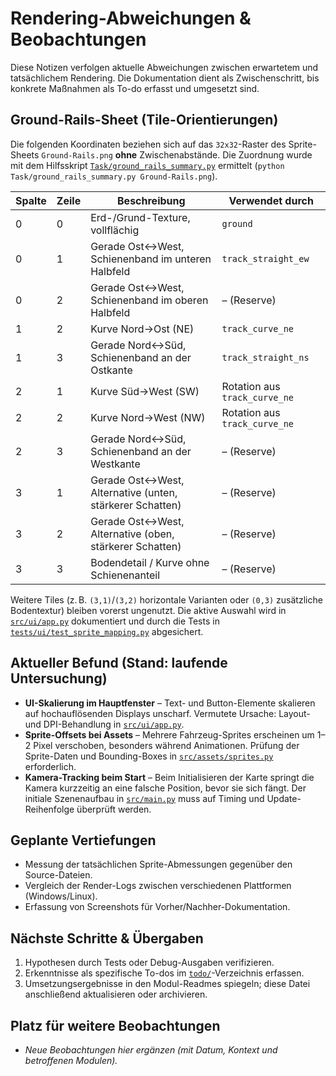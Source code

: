 # Rendering-Abweichungen & Beobachtungen

Diese Notizen verfolgen aktuelle Abweichungen zwischen erwartetem und tatsächlichem Rendering. Die Dokumentation dient als Zwischenschritt, bis konkrete Maßnahmen als To-do erfasst und umgesetzt sind.

## Ground-Rails-Sheet (Tile-Orientierungen)

Die folgenden Koordinaten beziehen sich auf das `32x32`-Raster des Sprite-Sheets `Ground-Rails.png` **ohne** Zwischenabstände. Die Zuordnung wurde mit dem Hilfsskript [`Task/ground_rails_summary.py`](./ground_rails_summary.py) ermittelt (`python Task/ground_rails_summary.py Ground-Rails.png`).

| Spalte | Zeile | Beschreibung | Verwendet durch |
| ------ | ----- | ------------ | --------------- |
| 0 | 0 | Erd-/Grund-Texture, vollflächig | `ground` |
| 0 | 1 | Gerade Ost↔West, Schienenband im unteren Halbfeld | `track_straight_ew` |
| 0 | 2 | Gerade Ost↔West, Schienenband im oberen Halbfeld | – (Reserve) |
| 1 | 2 | Kurve Nord→Ost (NE) | `track_curve_ne` |
| 1 | 3 | Gerade Nord↔Süd, Schienenband an der Ostkante | `track_straight_ns` |
| 2 | 1 | Kurve Süd→West (SW) | Rotation aus `track_curve_ne` |
| 2 | 2 | Kurve Nord→West (NW) | Rotation aus `track_curve_ne` |
| 2 | 3 | Gerade Nord↔Süd, Schienenband an der Westkante | – (Reserve) |
| 3 | 1 | Gerade Ost↔West, Alternative (unten, stärkerer Schatten) | – (Reserve) |
| 3 | 2 | Gerade Ost↔West, Alternative (oben, stärkerer Schatten) | – (Reserve) |
| 3 | 3 | Bodendetail / Kurve ohne Schienenanteil | – (Reserve) |

Weitere Tiles (z. B. `(3,1)`/`(3,2)` horizontale Varianten oder `(0,3)` zusätzliche Bodentextur) bleiben vorerst ungenutzt. Die aktive Auswahl wird in [`src/ui/app.py`](../src/ui/app.py) dokumentiert und durch die Tests in [`tests/ui/test_sprite_mapping.py`](../tests/ui/test_sprite_mapping.py) abgesichert.

## Aktueller Befund (Stand: laufende Untersuchung)
- **UI-Skalierung im Hauptfenster** – Text- und Button-Elemente skalieren auf hochauflösenden Displays unscharf. Vermutete Ursache: Layout- und DPI-Behandlung in [`src/ui/app.py`](../src/ui/app.py).
- **Sprite-Offsets bei Assets** – Mehrere Fahrzeug-Sprites erscheinen um 1–2 Pixel verschoben, besonders während Animationen. Prüfung der Sprite-Daten und Bounding-Boxes in [`src/assets/sprites.py`](../src/assets/sprites.py) erforderlich.
- **Kamera-Tracking beim Start** – Beim Initialisieren der Karte springt die Kamera kurzzeitig an eine falsche Position, bevor sie sich fängt. Der initiale Szenenaufbau in [`src/main.py`](../src/main.py) muss auf Timing und Update-Reihenfolge überprüft werden.

## Geplante Vertiefungen
- Messung der tatsächlichen Sprite-Abmessungen gegenüber den Source-Dateien.
- Vergleich der Render-Logs zwischen verschiedenen Plattformen (Windows/Linux).
- Erfassung von Screenshots für Vorher/Nachher-Dokumentation.

## Nächste Schritte & Übergaben
1. Hypothesen durch Tests oder Debug-Ausgaben verifizieren.
2. Erkenntnisse als spezifische To-dos im [`todo/`](../todo/README.md)-Verzeichnis erfassen.
3. Umsetzungsergebnisse in den Modul-Readmes spiegeln; diese Datei anschließend aktualisieren oder archivieren.

## Platz für weitere Beobachtungen
- _Neue Beobachtungen hier ergänzen (mit Datum, Kontext und betroffenen Modulen)._ 

